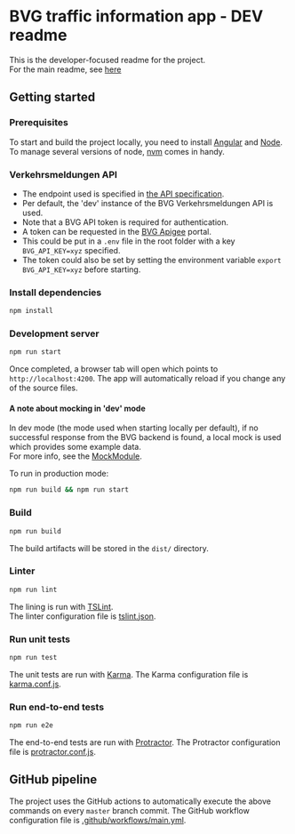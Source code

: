 # BVG traffic information app - DEV readme
This is the developer-focused readme for the project.  
For the main readme, see [here](https://github.com/olof-nord/bvg-traffic-information/blob/master/README.md)

## Getting started

### Prerequisites
To start and build the project locally, you need to install [Angular](https://github.com/angular/angular) and [Node](https://github.com/nodejs/node).
To manage several versions of node, [nvm](https://github.com/nvm-sh/nvm) comes in handy.

### Verkehrsmeldungen API
- The endpoint used is specified in [the API specification](https://github.com/olof-nord/bvg-traffic-information/blob/master/api/spec.yaml).
- Per default, the 'dev' instance of the BVG Verkehrsmeldungen API is used.
- Note that a BVG API token is required for authentication. 
- A token can be requested in the [BVG Apigee](https://bvg-nonprod-devel.apigee.io) portal.
- This could be put in a `.env` file in the root folder with a key `BVG_API_KEY=xyz` specified.
- The token could also be set by setting the environment variable `export BVG_API_KEY=xyz` before starting.

### Install dependencies 
```sh
npm install
```

### Development server
```sh
npm run start
```

Once completed, a browser tab will open which points to `http://localhost:4200`. The app will automatically reload if you change any of the source files.

#### A note about mocking in 'dev' mode
In dev mode (the mode used when starting locally per default), if no successful response from the BVG backend is found, a local mock is used
which provides some example data.  
For more info, see the [MockModule](https://github.com/olof-nord/bvg-traffic-information/blob/master/traffic-information-app/src/app/config/mock/mock.module.ts). 

To run in production mode:  
```sh
npm run build && npm run start
```

### Build
```sh
npm run build
```

The build artifacts will be stored in the `dist/` directory.

### Linter
```sh
npm run lint
```

The lining is run with [TSLint](https://github.com/palantir/tslint).  
The linter configuration file is [tslint.json](https://github.com/olof-nord/bvg-traffic-information/blob/master/traffic-information-app/tslint.json).

### Run unit tests
```sh
npm run test
``` 
The unit tests are run with [Karma](https://karma-runner.github.io).
The Karma configuration file is [karma.conf.js](https://github.com/olof-nord/bvg-traffic-information/blob/master/traffic-information-app/karma.conf.js).

### Run end-to-end tests
```sh
npm run e2e
```

The end-to-end tests are run with [Protractor](http://www.protractortest.org/).
The Protractor configuration file is [protractor.conf.js](https://github.com/olof-nord/bvg-traffic-information/blob/master/traffic-information-app/e2e/protractor.conf.js).

## GitHub pipeline
The project uses the GitHub actions to automatically execute the above commands on every `master` branch commit.
The GitHub workflow configuration file is [.github/workflows/main.yml](https://github.com/olof-nord/bvg-traffic-information/blob/master/.github/workflows/main.yml).
